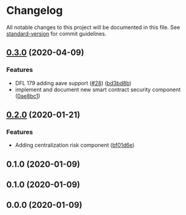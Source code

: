 # Changelog

All notable changes to this project will be documented in this file. See [standard-version](https://github.com/conventional-changelog/standard-version) for commit guidelines.

## [0.3.0](https://github.com/jbluv/dscore/compare/v0.2.0...v0.3.0) (2020-04-09)


### Features

* DFL 179 adding aave support ([#28](https://github.com/jbluv/dscore/issues/28)) ([bd3bd8b](https://github.com/jbluv/dscore/commit/bd3bd8b51a6b4071cb53afc8d88b5d90025db4e8))
* implement and document new smart contract security component ([0ae8bc1](https://github.com/jbluv/dscore/commit/0ae8bc1bab3e1ff47a3588252a9dade5ad973bfd))

## [0.2.0](https://github.com/jbluv/dscore/compare/v0.1.0...v0.2.0) (2020-01-21)


### Features

* Adding centralization risk component ([bf01d6e](https://github.com/jbluv/dscore/commit/bf01d6efcb65500e89e4833dd7cded5bf9244659))

## 0.1.0 (2020-01-09)

## 0.1.0 (2020-01-09)

## 0.0.0 (2020-01-09)
